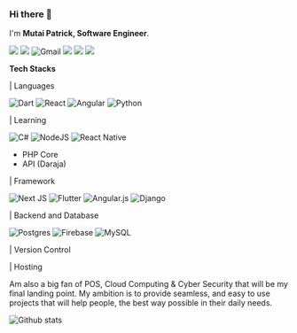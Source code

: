 ### Hi there 👋

I'm **Mutai Patrick, Software Engineer**.

[<img src="https://img.shields.io/badge/linkedin-%230077B5.svg?&style=for-the-badge&logo=linkedin&logoColor=white"/>](https://www.linkedin.com/in/mutai-patrick/) 
[<img src="https://img.shields.io/badge/twitter-%230077B5.svg?&style=for-the-badge&logo=twitter&logoColor=white"/>](https://twitter.com/iammutahi/)
![Gmail](https://img.shields.io/badge/Gmail-D14836?style=for-the-badge&logo=gmail&logoColor=white)
<img src="https://img.shields.io/badge/Bitcoin-000?style=for-the-badge&logo=bitcoin&logoColor=white"/>
<img src="https://img.shields.io/badge/Ethereum-3C3C3D?style=for-the-badge&logo=Ethereum&logoColor=white"/>
[<img src="https://img.shields.io/badge/Codepen-000000?style=for-the-badge&logo=codepen&logoColor=white"/>](https://codepen.io/mutai08/)

**Tech Stacks**

|   Languages

![Dart](https://img.shields.io/badge/dart-%230175C2.svg?style=for-the-badge&logo=dart&logoColor=white)
![React](https://img.shields.io/badge/react-%2320232a.svg?style=for-the-badge&logo=react&logoColor=%2361DAFB)
![Angular](https://img.shields.io/badge/angular-%23DD0031.svg?style=for-the-badge&logo=angular&logoColor=white)
![Python](https://img.shields.io/badge/python-3670A0?style=for-the-badge&logo=python&logoColor=ffdd54)

|   Learning

![C#](https://img.shields.io/badge/c%23-%23239120.svg?style=for-the-badge&logo=c-sharp&logoColor=white)
![NodeJS](https://img.shields.io/badge/node.js-6DA55F?style=for-the-badge&logo=node.js&logoColor=white)
![React Native](https://img.shields.io/badge/react_native-%2320232a.svg?style=for-the-badge&logo=react&logoColor=%2361DAFB)
- PHP Core
- API (Daraja)


|   Framework

![Next JS](https://img.shields.io/badge/Next-black?style=for-the-badge&logo=next.js&logoColor=white)
![Flutter](https://img.shields.io/badge/Flutter-%2302569B.svg?style=for-the-badge&logo=Flutter&logoColor=white)
![Angular.js](https://img.shields.io/badge/angular.js-%23E23237.svg?style=for-the-badge&logo=angularjs&logoColor=white)
![Django](https://img.shields.io/badge/django-%23092E20.svg?style=for-the-badge&logo=django&logoColor=white)

|   Backend and Database

![Postgres](https://img.shields.io/badge/postgres-%23316192.svg?style=for-the-badge&logo=postgresql&logoColor=white)
![Firebase](https://img.shields.io/badge/Firebase-039BE5?style=for-the-badge&logo=Firebase&logoColor=white)
![MySQL](https://img.shields.io/badge/mysql-%2300f.svg?style=for-the-badge&logo=mysql&logoColor=white)

|   Version Control


|   Hosting

Am also a big fan of POS, Cloud Computing & Cyber Security that will be my final landing point.
My ambition is to provide seamless, and easy to use projects that will help people, the best way possible in their daily needs. 


![Github stats](https://github-readme-stats.vercel.app/api?username=mutai08)

